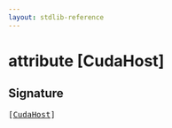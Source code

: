 ```yaml
---
layout: stdlib-reference
---
```


# attribute [CudaHost]

## Signature

<pre>
[<a href="/stdlib-reference/attributes/cudahost-04">CudaHost</a>]
</pre>

